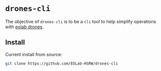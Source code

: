 # `drones-cli`

The objective of `drones-cli` is to be a `cli` tool to help simplify operations with [eolab drones](`https://drones.eolab.de`).

## Install

Current install from source:

```sh
git clone https://github.com/EOLab-HSRW/drones-cli
```
